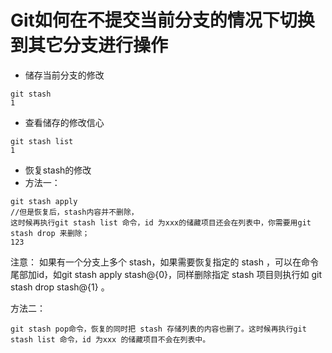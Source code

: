 # Git如何在不提交当前分支的情况下切换到其它分支进行操作

- 储存当前分支的修改

```
git stash
1
```

- 查看储存的修改信心

```
git stash list
1
```

- 恢复stash的修改
- 方法一：

```
git stash apply
//但是恢复后，stash内容并不删除，
这时候再执行git stash list 命令，id 为xxx的储藏项目还会在列表中，你需要用git stash drop 来删除；
123
```

注意： 如果有一个分支上多个 stash，如果需要恢复指定的 stash ，可以在命令尾部加id，如git stash apply stash@{0}，同样删除指定 stash 项目则执行如 git stash drop stash@{1} 。

方法二：

```
git stash pop命令，恢复的同时把 stash 存储列表的内容也删了。这时候再执行git stash list 命令，id 为xxx 的储藏项目不会在列表中。
```

